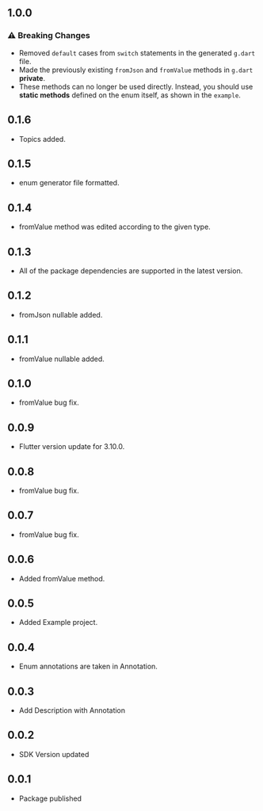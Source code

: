 ## 1.0.0

### ⚠️ Breaking Changes
* Removed `default` cases from `switch` statements in the generated `g.dart` file.  
* Made the previously existing `fromJson` and `fromValue` methods in `g.dart` **private**.  
* These methods can no longer be used directly. Instead, you should use **static methods** defined on the enum itself, as shown in the `example`.  

## 0.1.6

* Topics added.

## 0.1.5

* enum generator file formatted.

## 0.1.4

* fromValue method was edited according to the given type.

## 0.1.3

* All of the package dependencies are supported in the latest version.

## 0.1.2

* fromJson nullable added.

## 0.1.1

* fromValue nullable added.

## 0.1.0

* fromValue bug fix.

## 0.0.9

* Flutter version update for 3.10.0.

## 0.0.8

* fromValue bug fix.

## 0.0.7

* fromValue bug fix.

## 0.0.6

* Added fromValue method.

## 0.0.5

* Added Example project.

## 0.0.4

* Enum annotations are taken in Annotation.

## 0.0.3

* Add Description with Annotation

## 0.0.2

* SDK Version updated

## 0.0.1

* Package published
